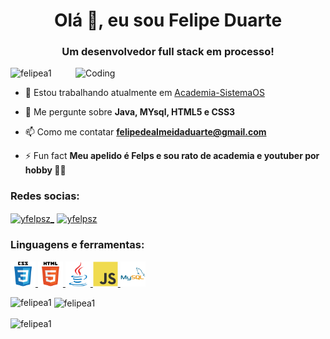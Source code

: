 <h1 align="center">Olá 👋, eu sou Felipe Duarte</h1>
<h3 align="center">Um desenvolvedor full stack em processo!</h3>
<img align="right" alt="Coding" width="400" src="https://i.pinimg.com/originals/e4/26/70/e426702edf874b181aced1e2fa5c6cde.gif">

<p align="left"> <img src="https://komarev.com/ghpvc/?username=felipea1&label=Profile%20views&color=0e75b6&style=flat" alt="felipea1" /> </p>

- 🔭 Estou trabalhando atualmente em [Academia-SistemaOS](https://github.com/felipea1/Academia-SistemaOS)

- 💬 Me pergunte sobre **Java, MYsql, HTML5 e CSS3**

- 📫 Como me contatar **felipedealmeidaduarte@gmail.com**

- ⚡ Fun fact **Meu apelido é Felps e sou rato de academia e youtuber por hobby 💪🏻**

<h3 align="left">Redes socias:</h3>
<p align="left">
<a href="https://instagram.com/yfelpsz_" target="blank"><img align="center" src="https://raw.githubusercontent.com/rahuldkjain/github-profile-readme-generator/master/src/images/icons/Social/instagram.svg" alt="yfelpsz_" height="30" width="40" /></a>
<a href="https://www.youtube.com/channel/UC1e3Muh9VUtdEPL1kyIfcUw" target="blank"><img align="center" src="https://raw.githubusercontent.com/rahuldkjain/github-profile-readme-generator/master/src/images/icons/Social/youtube.svg" alt="yfelpsz" height="30" width="40" /></a>
</p>

<h3 align="left">Linguagens e ferramentas:</h3>
<p align="left"> <a href="https://www.w3schools.com/css/" target="_blank" rel="noreferrer"> <img src="https://raw.githubusercontent.com/devicons/devicon/master/icons/css3/css3-original-wordmark.svg" alt="css3" width="40" height="40"/> </a> <a href="https://www.w3.org/html/" target="_blank" rel="noreferrer"> <img src="https://raw.githubusercontent.com/devicons/devicon/master/icons/html5/html5-original-wordmark.svg" alt="html5" width="40" height="40"/> </a> <a href="https://www.java.com" target="_blank" rel="noreferrer"> <img src="https://raw.githubusercontent.com/devicons/devicon/master/icons/java/java-original.svg" alt="java" width="40" height="40"/> </a> <a href="https://developer.mozilla.org/en-US/docs/Web/JavaScript" target="_blank" rel="noreferrer"> <img src="https://raw.githubusercontent.com/devicons/devicon/master/icons/javascript/javascript-original.svg" alt="javascript" width="40" height="40"/> </a> <a href="https://www.mysql.com/" target="_blank" rel="noreferrer"> <img src="https://raw.githubusercontent.com/devicons/devicon/master/icons/mysql/mysql-original-wordmark.svg" alt="mysql" width="40" height="40"/> </a> </p>

<p><img align="left" src="https://github-readme-stats.vercel.app/api/top-langs?username=felipea1&show_icons=true&locale=en&layout=compact" alt="felipea1" /></p>

<p>&nbsp;<img align="center" src="https://github-readme-stats.vercel.app/api?username=felipea1&show_icons=true&locale=en" alt="felipea1" /></p>

<p><img align="center" src="https://github-readme-streak-stats.herokuapp.com/?user=felipea1&" alt="felipea1" /></p>
